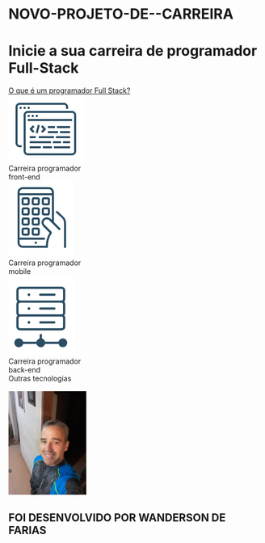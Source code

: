# NOVO-PROJETO-DE--CARREIRA

<!DOCTYPE html>
<html lang="pt-br">
<head>
  <meta charset="UTF-8">
  <meta http-equiv="X-UA-Compatible" content="IE=edge">
  <meta name="viewport" content="width=device-width, initial-scale=1.0">
  <link rel="stylesheet" href="style.css">
  <link rel="preconnect" href="https://fonts.googleapis.com">
  <link rel="preconnect" href="https://fonts.gstatic.com" crossorigin>
  <link href="https://fonts.googleapis.com/css2?family=Montserrat:wght@300;400;500&display=swap" rel="stylesheet">
</head>
<body>

  <h1>Inicie a sua carreira de programador Full-Stack</h1>
  <a href="#">O que é um programador Full Stack?</a>

  <div class="carreiras">
    <div class="carreira">
      <div class="image">
        <img src="./images/icon1.png" alt="Front-end">
      </div>
      <span>Carreira programador<br/> front-end</span>
    </div>
    <div class="carreira">
      <div class="image">
        <img src="./images/icon2.png" alt="Back-end">
      </div>
      <span>Carreira programador<br/> mobile</span>
    </div>
    <div class="carreira">
      <div class="image">
        <img src="./images/icon3.png" alt="Full-Stack">
      </div>
      <span>Carreira programador<br/> back-end</span>
    </div>
  </div>

  <div class="outras-tecnologias">
    <span>Outras tecnologias</span>

  </div>
  </div>
  <br>
  <img src="./images/FOTO WANDERSON.jpg" alt=" width="320 height=205>
<h2>FOI DESENVOLVIDO POR WANDERSON DE FARIAS</h2>
</body>
</html>
